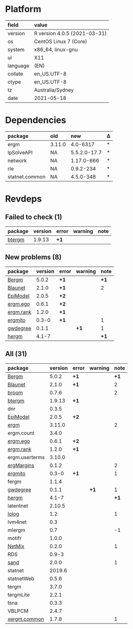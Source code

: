 # Platform

|field    |value                        |
|:--------|:----------------------------|
|version  |R version 4.0.5 (2021-03-31) |
|os       |CentOS Linux 7 (Core)        |
|system   |x86_64, linux-gnu            |
|ui       |X11                          |
|language |(EN)                         |
|collate  |en_US.UTF-8                  |
|ctype    |en_US.UTF-8                  |
|tz       |Australia/Sydney             |
|date     |2021-05-18                   |

# Dependencies

|package        |old    |new          |Δ  |
|:--------------|:------|:------------|:--|
|ergm           |3.11.0 |4.0-6317     |*  |
|lpSolveAPI     |NA     |5.5.2.0-17.7 |*  |
|network        |NA     |1.17.0-666   |*  |
|rle            |NA     |0.9.2-234    |*  |
|statnet.common |NA     |4.5.0-348    |*  |

# Revdeps

## Failed to check (1)

|package                      |version |error  |warning |note |
|:----------------------------|:-------|:------|:-------|:----|
|[btergm](failures.md#btergm) |1.9.13  |__+1__ |        |     |

## New problems (8)

|package                           |version |error  |warning |note   |
|:---------------------------------|:-------|:------|:-------|:------|
|[Bergm](problems.md#bergm)        |5.0.2   |__+1__ |        |__+1__ |
|[Blaunet](problems.md#blaunet)    |2.1.0   |__+1__ |        |2      |
|[EpiModel](problems.md#epimodel)  |2.0.5   |__+2__ |        |       |
|[ergm.ego](problems.md#ergmego)   |0.6.1   |__+2__ |        |       |
|[ergm.rank](problems.md#ergmrank) |1.2.0   |__+1__ |        |       |
|[ergmito](problems.md#ergmito)    |0.3-0   |__+1__ |        |1      |
|[gwdegree](problems.md#gwdegree)  |0.1.1   |       |__+1__  |1      |
|[hergm](problems.md#hergm)        |4.1-7   |       |        |__+1__ |

## All (31)

|package                                 |version |error  |warning |note   |
|:---------------------------------------|:-------|:------|:-------|:------|
|[Bergm](problems.md#bergm)              |5.0.2   |__+1__ |        |__+1__ |
|[Blaunet](problems.md#blaunet)          |2.1.0   |__+1__ |        |2      |
|[broom](problems.md#broom)              |0.7.6   |       |        |2      |
|[btergm](failures.md#btergm)            |1.9.13  |__+1__ |        |       |
|dnr                                     |0.3.5   |       |        |       |
|[EpiModel](problems.md#epimodel)        |2.0.5   |__+2__ |        |       |
|[ergm](problems.md#ergm)                |3.11.0  |       |        |2      |
|ergm.count                              |3.4.0   |       |        |       |
|[ergm.ego](problems.md#ergmego)         |0.6.1   |__+2__ |        |       |
|[ergm.rank](problems.md#ergmrank)       |1.2.0   |__+1__ |        |       |
|ergm.userterms                          |3.10.0  |       |        |       |
|[ergMargins](problems.md#ergmargins)    |0.1.2   |       |        |2      |
|[ergmito](problems.md#ergmito)          |0.3-0   |__+1__ |        |1      |
|fergm                                   |1.1.4   |       |        |       |
|[gwdegree](problems.md#gwdegree)        |0.1.1   |       |__+1__  |1      |
|[hergm](problems.md#hergm)              |4.1-7   |       |        |__+1__ |
|latentnet                               |2.10.5  |       |        |       |
|[lolog](problems.md#lolog)              |1.2     |       |        |1      |
|lvm4net                                 |0.3     |       |        |       |
|mlergm                                  |0.7     |       |        |-1     |
|motifr                                  |1.0.0   |       |        |       |
|[NetMix](problems.md#netmix)            |0.2.0   |       |        |1      |
|RDS                                     |0.9-3   |       |        |       |
|[sand](problems.md#sand)                |2.0.0   |       |        |1      |
|statnet                                 |2019.6  |       |        |       |
|statnetWeb                              |0.5.6   |       |        |       |
|tergm                                   |3.7.0   |       |        |       |
|tergmLite                               |2.2.1   |       |        |       |
|tsna                                    |0.3.3   |       |        |       |
|VBLPCM                                  |2.4.7   |       |        |       |
|[xergm.common](problems.md#xergmcommon) |1.7.8   |       |        |1      |


